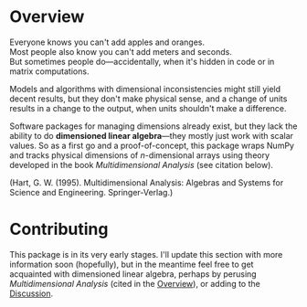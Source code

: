 # Overview
Everyone knows you can't add apples and oranges.<br>
Most people also know you can't add meters and seconds.<br>
But sometimes people do—accidentally, when it's hidden in code or in matrix computations.

Models and algorithms with dimensional inconsistencies might still yield decent results, but they don't make physical sense, and a change of units results in a change to the output, when units shouldn't make a difference.

Software packages for managing dimensions already exist, but they lack the ability to do **dimensioned linear algebra**—they mostly just work with scalar values.
So as a first go and a proof-of-concept, this package wraps NumPy and tracks physical dimensions of $n$-dimensional arrays using theory developed in the book *Multidimensional Analysis* (see citation below).

(Hart, G. W. (1995). Multidimensional Analysis: Algebras and Systems for Science and Engineering. Springer-Verlag.)

# Contributing

This package is in its very early stages.
I'll update this section with more information soon (hopefully), but in the meantime feel free to get acquainted with dimensioned linear algebra, perhaps by perusing *Multidimensional Analysis* (cited in the [Overview](#overview)), or adding to the [Discussion](https://github.com/schilln/multi-dimpy/discussions).
